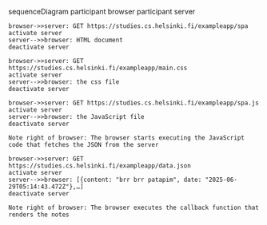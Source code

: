 sequenceDiagram
    participant browser
    participant server

    browser->>server: GET https://studies.cs.helsinki.fi/exampleapp/spa
    activate server
    server-->>browser: HTML document
    deactivate server

    browser->>server: GET https://studies.cs.helsinki.fi/exampleapp/main.css
    activate server
    server-->>browser: the css file
    deactivate server

    browser->>server: GET https://studies.cs.helsinki.fi/exampleapp/spa.js
    activate server
    server-->>browser: the JavaScript file
    deactivate server

    Note right of browser: The browser starts executing the JavaScript code that fetches the JSON from the server

    browser->>server: GET https://studies.cs.helsinki.fi/exampleapp/data.json
    activate server
    server-->>browser: [{content: "brr brr patapim", date: "2025-06-29T05:14:43.472Z"},…]
    deactivate server

    Note right of browser: The browser executes the callback function that renders the notes